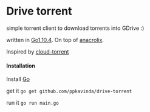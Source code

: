 # Drive torrent

simple torrent client to download torrents into GDrive :)

written in [Go1.10.4](https://golang.org). On top of [anacrolix](https://github.com/anacrolix/torrent).

Inspired by [cloud-torrent](https://github.com/jpillora/cloud-torrent)


#### Installation

Install [Go](https://golang.org/doc/install)

get it `go get github.com/ppkavinda/drive-torrent`

run it `go run main.go`

